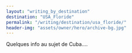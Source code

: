 ```yaml
---
layout: "writing_by_destination"
destination: "USA_Floride"
permalink: "/writing/destination/usa_floride/"
header-img: "assets/owner/hero/archive-bg.jpg"
---
```


Quelques info au sujet de Cuba....